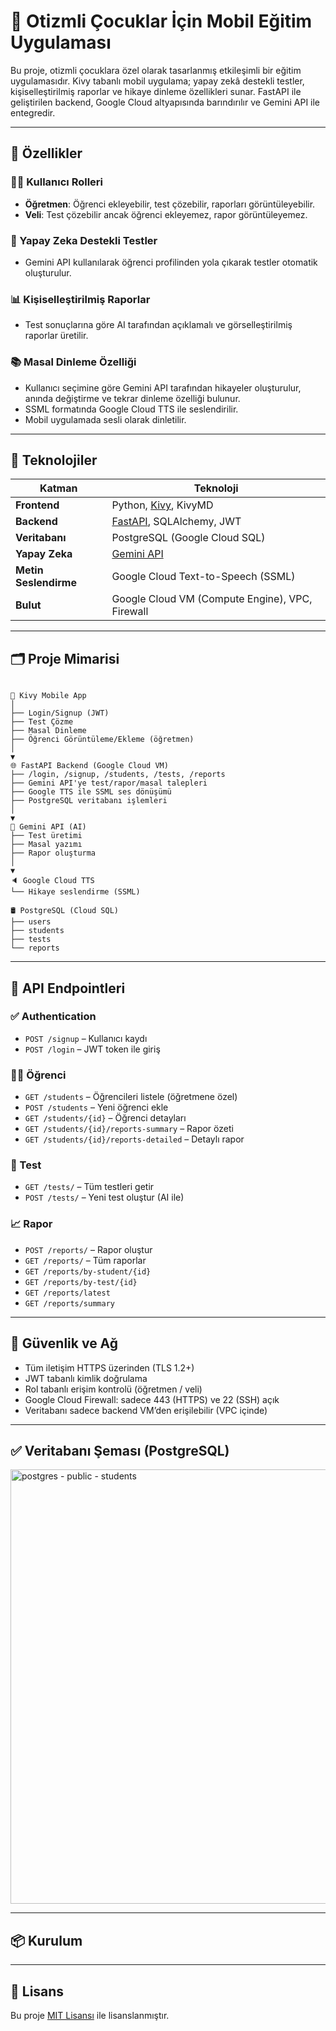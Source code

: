 
# 🌈 Otizmli Çocuklar İçin Mobil Eğitim Uygulaması

Bu proje, otizmli çocuklara özel olarak tasarlanmış etkileşimli bir eğitim uygulamasıdır. Kivy tabanlı mobil uygulama; yapay zekâ destekli testler, kişiselleştirilmiş raporlar ve hikaye dinleme özellikleri sunar. FastAPI ile geliştirilen backend, Google Cloud altyapısında barındırılır ve Gemini API ile entegredir.

---

## 🚀 Özellikler

### 👨‍🏫 Kullanıcı Rolleri
- **Öğretmen**: Öğrenci ekleyebilir, test çözebilir, raporları görüntüleyebilir.
- **Veli**: Test çözebilir ancak öğrenci ekleyemez, rapor görüntüleyemez.

### 🧠 Yapay Zeka Destekli Testler
- Gemini API kullanılarak öğrenci profilinden yola çıkarak testler otomatik oluşturulur.

### 📊 Kişiselleştirilmiş Raporlar
- Test sonuçlarına göre AI tarafından açıklamalı ve görselleştirilmiş raporlar üretilir.

### 📚 Masal Dinleme Özelliği
- Kullanıcı seçimine göre Gemini API tarafından hikayeler oluşturulur, anında değiştirme ve tekrar dinleme özelliği bulunur.
- SSML formatında Google Cloud TTS ile seslendirilir.
- Mobil uygulamada sesli olarak dinletilir.

---

## 🧩 Teknolojiler

| Katman | Teknoloji |
|--------|-----------|
| **Frontend** | Python, [Kivy](https://kivy.org/), KivyMD |
| **Backend** | [FastAPI](https://fastapi.tiangolo.com/), SQLAlchemy, JWT |
| **Veritabanı** | PostgreSQL (Google Cloud SQL) |
| **Yapay Zeka** | [Gemini API](https://deepmind.google/technologies/gemini) |
| **Metin Seslendirme** | Google Cloud Text-to-Speech (SSML) |
| **Bulut** | Google Cloud VM (Compute Engine), VPC, Firewall |

---

## 🗂️ Proje Mimarisi

```

📱 Kivy Mobile App
│
├── Login/Signup (JWT)
├── Test Çözme
├── Masal Dinleme
├── Öğrenci Görüntüleme/Ekleme (öğretmen)
│
▼
🌐 FastAPI Backend (Google Cloud VM)
├── /login, /signup, /students, /tests, /reports
├── Gemini API'ye test/rapor/masal talepleri
├── Google TTS ile SSML ses dönüşümü
├── PostgreSQL veritabanı işlemleri
│
▼
🧠 Gemini API (AI)
├── Test üretimi
├── Masal yazımı
├── Rapor oluşturma
│
▼
🔈 Google Cloud TTS
└── Hikaye seslendirme (SSML)

🛢️ PostgreSQL (Cloud SQL)
├── users
├── students
├── tests
└── reports

````

---

## 📑 API Endpointleri

### ✅ Authentication
- `POST /signup` – Kullanıcı kaydı
- `POST /login` – JWT token ile giriş

### 👨‍🎓 Öğrenci
- `GET /students` – Öğrencileri listele (öğretmene özel)
- `POST /students` – Yeni öğrenci ekle
- `GET /students/{id}` – Öğrenci detayları
- `GET /students/{id}/reports-summary` – Rapor özeti
- `GET /students/{id}/reports-detailed` – Detaylı rapor

### 🧪 Test
- `GET /tests/` – Tüm testleri getir
- `POST /tests/` – Yeni test oluştur (AI ile)

### 📈 Rapor
- `POST /reports/` – Rapor oluştur
- `GET /reports/` – Tüm raporlar
- `GET /reports/by-student/{id}`
- `GET /reports/by-test/{id}`
- `GET /reports/latest`
- `GET /reports/summary`

---

## 🔐 Güvenlik ve Ağ

- Tüm iletişim HTTPS üzerinden (TLS 1.2+)
- JWT tabanlı kimlik doğrulama
- Rol tabanlı erişim kontrolü (öğretmen / veli)
- Google Cloud Firewall: sadece 443 (HTTPS) ve 22 (SSH) açık
- Veritabanı sadece backend VM’den erişilebilir (VPC içinde)

---


## ✅ Veritabanı Şeması (PostgreSQL)

<img width="1314" height="695" alt="postgres - public - students" src="https://github.com/user-attachments/assets/faf574a1-305d-4360-9b59-99cd17aa80a3" />

---
## 📦 Kurulum

---
## 📄 Lisans

Bu proje [MIT Lisansı](LICENSE) ile lisanslanmıştır.








